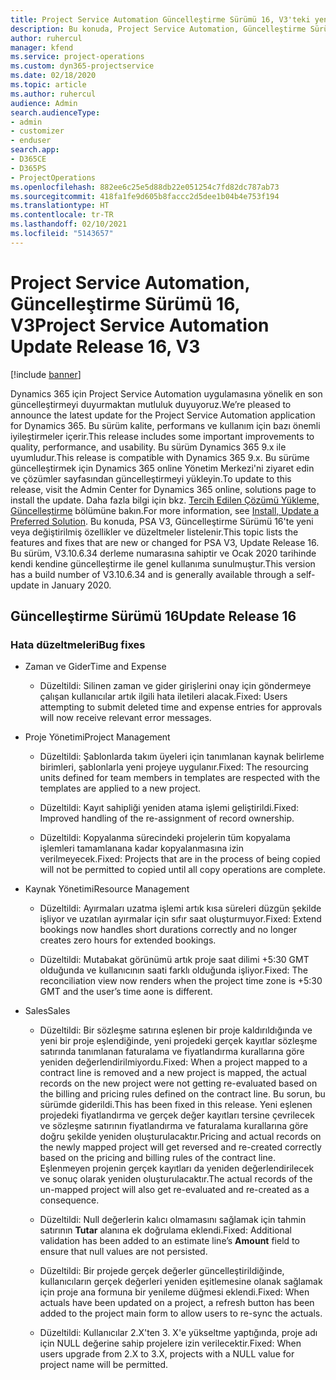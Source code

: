 ```yaml
---
title: Project Service Automation Güncelleştirme Sürümü 16, V3'teki yenilikler veya değişiklikler
description: Bu konuda, Project Service Automation, Güncelleştirme Sürümü 16, V3'teki özellikler ve düzeltmeler listelenir.
author: ruhercul
manager: kfend
ms.service: project-operations
ms.custom: dyn365-projectservice
ms.date: 02/18/2020
ms.topic: article
ms.author: ruhercul
audience: Admin
search.audienceType:
- admin
- customizer
- enduser
search.app:
- D365CE
- D365PS
- ProjectOperations
ms.openlocfilehash: 882ee6c25e5d88db22e051254c7fd82dc787ab73
ms.sourcegitcommit: 418fa1fe9d605b8faccc2d5dee1b04b4e753f194
ms.translationtype: HT
ms.contentlocale: tr-TR
ms.lasthandoff: 02/10/2021
ms.locfileid: "5143657"
---
```

# <a name="project-service-automation-update-release-16-v3"></a><span data-ttu-id="ed007-103">Project Service Automation, Güncelleştirme Sürümü 16, V3</span><span class="sxs-lookup"><span data-stu-id="ed007-103">Project Service Automation Update Release 16, V3</span></span>

[!include [banner](../includes/psa-now-project-operations.md)]

<span data-ttu-id="ed007-104">Dynamics 365 için Project Service Automation uygulamasına yönelik en son güncelleştirmeyi duyurmaktan mutluluk duyuyoruz.</span><span class="sxs-lookup"><span data-stu-id="ed007-104">We’re pleased to announce the latest update for the Project Service Automation application for Dynamics 365.</span></span> <span data-ttu-id="ed007-105">Bu sürüm kalite, performans ve kullanım için bazı önemli iyileştirmeler içerir.</span><span class="sxs-lookup"><span data-stu-id="ed007-105">This release includes some important improvements to quality, performance, and usability.</span></span>  <span data-ttu-id="ed007-106">Bu sürüm Dynamics 365 9.x ile uyumludur.</span><span class="sxs-lookup"><span data-stu-id="ed007-106">This release is compatible with Dynamics 365 9.x.</span></span> <span data-ttu-id="ed007-107">Bu sürüme güncelleştirmek için Dynamics 365 online Yönetim Merkezi'ni ziyaret edin ve çözümler sayfasından güncelleştirmeyi yükleyin.</span><span class="sxs-lookup"><span data-stu-id="ed007-107">To update to this release, visit the Admin Center for Dynamics 365 online, solutions page to install the update.</span></span> <span data-ttu-id="ed007-108">Daha fazla bilgi için bkz. [Tercih Edilen Çözümü Yükleme, Güncelleştirme](https://docs.microsoft.com/dynamics365/project-service/upgrade-psa-home-page) bölümüne bakın.</span><span class="sxs-lookup"><span data-stu-id="ed007-108">For more information, see [Install, Update a Preferred Solution](https://docs.microsoft.com/dynamics365/project-service/upgrade-psa-home-page).</span></span>
<span data-ttu-id="ed007-109">Bu konuda, PSA V3, Güncelleştirme Sürümü 16'te yeni veya değiştirilmiş özellikler ve düzeltmeler listelenir.</span><span class="sxs-lookup"><span data-stu-id="ed007-109">This topic lists the features and fixes that are new or changed for PSA V3, Update Release 16.</span></span> <span data-ttu-id="ed007-110">Bu sürüm, V3.10.6.34 derleme numarasına sahiptir ve Ocak 2020 tarihinde kendi kendine güncelleştirme ile genel kullanıma sunulmuştur.</span><span class="sxs-lookup"><span data-stu-id="ed007-110">This version has a build number of V3.10.6.34 and is generally available through a self-update in January 2020.</span></span>


## <a name="update-release-16"></a><span data-ttu-id="ed007-111">Güncelleştirme Sürümü 16</span><span class="sxs-lookup"><span data-stu-id="ed007-111">Update Release 16</span></span>

### <a name="bug-fixes"></a><span data-ttu-id="ed007-112">Hata düzeltmeleri</span><span class="sxs-lookup"><span data-stu-id="ed007-112">Bug fixes</span></span>

-   <span data-ttu-id="ed007-113">Zaman ve Gider</span><span class="sxs-lookup"><span data-stu-id="ed007-113">Time and Expense</span></span>

    -   <span data-ttu-id="ed007-114">Düzeltildi: Silinen zaman ve gider girişlerini onay için göndermeye çalışan kullanıcılar artık ilgili hata iletileri alacak.</span><span class="sxs-lookup"><span data-stu-id="ed007-114">Fixed: Users attempting to submit deleted time and expense entries for approvals will now receive relevant error messages.</span></span>

-   <span data-ttu-id="ed007-115">Proje Yönetimi</span><span class="sxs-lookup"><span data-stu-id="ed007-115">Project Management</span></span>

    -   <span data-ttu-id="ed007-116">Düzeltildi: Şablonlarda takım üyeleri için tanımlanan kaynak belirleme birimleri, şablonlarla yeni projeye uygulanır.</span><span class="sxs-lookup"><span data-stu-id="ed007-116">Fixed: The resourcing units defined for team members in templates are respected with the templates are applied to a new project.</span></span>

    -   <span data-ttu-id="ed007-117">Düzeltildi: Kayıt sahipliği yeniden atama işlemi geliştirildi.</span><span class="sxs-lookup"><span data-stu-id="ed007-117">Fixed: Improved handling of the re-assignment of record ownership.</span></span>

    -   <span data-ttu-id="ed007-118">Düzeltildi: Kopyalanma sürecindeki projelerin tüm kopyalama işlemleri tamamlanana kadar kopyalanmasına izin verilmeyecek.</span><span class="sxs-lookup"><span data-stu-id="ed007-118">Fixed: Projects that are in the process of being copied will not be permitted to copied until all copy operations are complete.</span></span>

-   <span data-ttu-id="ed007-119">Kaynak Yönetimi</span><span class="sxs-lookup"><span data-stu-id="ed007-119">Resource Management</span></span>

    -   <span data-ttu-id="ed007-120">Düzeltildi: Ayırmaları uzatma işlemi artık kısa süreleri düzgün şekilde işliyor ve uzatılan ayırmalar için sıfır saat oluşturmuyor.</span><span class="sxs-lookup"><span data-stu-id="ed007-120">Fixed: Extend bookings now handles short durations correctly and no longer creates zero hours for extended bookings.</span></span>

    -   <span data-ttu-id="ed007-121">Düzeltildi: Mutabakat görünümü artık proje saat dilimi +5:30 GMT olduğunda ve kullanıcının saati farklı olduğunda işliyor.</span><span class="sxs-lookup"><span data-stu-id="ed007-121">Fixed: The reconciliation view now renders when the project time zone is +5:30 GMT and the user’s time aone is different.</span></span>

-   <span data-ttu-id="ed007-122">Sales</span><span class="sxs-lookup"><span data-stu-id="ed007-122">Sales</span></span>

    -   <span data-ttu-id="ed007-123">Düzeltildi: Bir sözleşme satırına eşlenen bir proje kaldırıldığında ve yeni bir proje eşlendiğinde, yeni projedeki gerçek kayıtlar sözleşme satırında tanımlanan faturalama ve fiyatlandırma kurallarına göre yeniden değerlendirilmiyordu.</span><span class="sxs-lookup"><span data-stu-id="ed007-123">Fixed: When a project mapped to a contract line is removed and a new project is mapped, the actual records on the new project were not getting re-evaluated based on the billing and pricing rules defined on the contract line.</span></span> <span data-ttu-id="ed007-124">Bu sorun, bu sürümde giderildi.</span><span class="sxs-lookup"><span data-stu-id="ed007-124">This has been fixed in this release.</span></span> <span data-ttu-id="ed007-125">Yeni eşlenen projedeki fiyatlandırma ve gerçek değer kayıtları tersine çevrilecek ve sözleşme satırının fiyatlandırma ve faturalama kurallarına göre doğru şekilde yeniden oluşturulacaktır.</span><span class="sxs-lookup"><span data-stu-id="ed007-125">Pricing and actual records on the newly mapped project will get reversed and re-created correctly based on the pricing and billing rules of the contract line.</span></span> <span data-ttu-id="ed007-126">Eşlenmeyen projenin gerçek kayıtları da yeniden değerlendirilecek ve sonuç olarak yeniden oluşturulacaktır.</span><span class="sxs-lookup"><span data-stu-id="ed007-126">The actual records of the un-mapped project will also get re-evaluated and re-created as a consequence.</span></span>

    -   <span data-ttu-id="ed007-127">Düzeltildi: Null değerlerin kalıcı olmamasını sağlamak için tahmin satırının **Tutar** alanına ek doğrulama eklendi.</span><span class="sxs-lookup"><span data-stu-id="ed007-127">Fixed: Additional validation has been added to an estimate line’s **Amount** field to ensure that null values are not persisted.</span></span>

    -   <span data-ttu-id="ed007-128">Düzeltildi: Bir projede gerçek değerler güncelleştirildiğinde, kullanıcıların gerçek değerleri yeniden eşitlemesine olanak sağlamak için proje ana formuna bir yenileme düğmesi eklendi.</span><span class="sxs-lookup"><span data-stu-id="ed007-128">Fixed: When actuals have been updated on a project, a refresh button has been added to the project main form to allow users to re-sync the actuals.</span></span>

    -   <span data-ttu-id="ed007-129">Düzeltildi: Kullanıcılar 2.X'ten 3. X'e yükseltme yaptığında, proje adı için NULL değerine sahip projelere izin verilecektir.</span><span class="sxs-lookup"><span data-stu-id="ed007-129">Fixed: When users upgrade from 2.X to 3.X, projects with a NULL value for project name will be permitted.</span></span>


